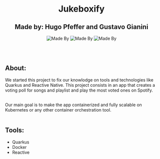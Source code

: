 <h1 align="center">
    Jukeboxify
</h1>

<h2 align="center">
    Made by: Hugo Pfeffer and Gustavo Gianini 
</h2>

<p align="center">
    <!-- <img alt="CentOS Version" src="https://img.shields.io/badge/Linux-CentOS8-green"> -->
    <img alt="Made By" src="https://img.shields.io/badge/Made%20By-Hugo%20Pfeffer-blue?style=for-the-badge">
    <img alt="Made By" src="https://img.shields.io/badge/Made%20By-Gustavo%20Gianini-blue?style=for-the-badge">
    <img alt="Made By" src="https://img.shields.io/badge/License-GPL%203.0-green?style=for-the-badge">
</p>

</br>
</br>
<h2>About:</h2>
We started this project to fix our knowlodge on tools and technologies like Quarkus and Reactive Native. This project consists in an app that creates a voting poll for songs and playlist and play the most voted ones on Spotify.  
</br></br>

Our main goal is to make the app containerized and fully scalable on Kubernetes or any other container orchestration tool. 
</br></br>
<h2>Tools:</h2>
<ul>
    <li>Quarkus</li>
    <li>Docker</li>
    <li>Reactive</li>
</ul>
</br>










